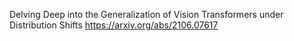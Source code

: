 Delving Deep into the Generalization of Vision Transformers under Distribution Shifts
https://arxiv.org/abs/2106.07617
